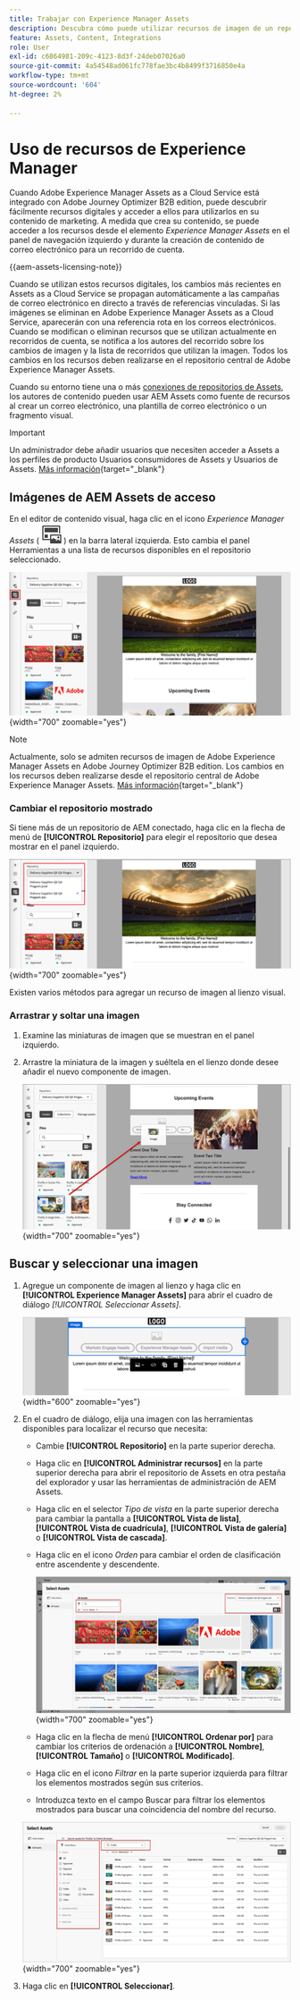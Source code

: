 ```yaml
---
title: Trabajar con Experience Manager Assets
description: Descubra cómo puede utilizar recursos de imagen de un repositorio de AEM Assets conectado al crear contenido en Adobe Journey Optimizer B2B edition.
feature: Assets, Content, Integrations
role: User
exl-id: c6864981-209c-4123-8d3f-24deb07026a0
source-git-commit: 4a54548ad061fc778fae3bc4b8499f3716850e4a
workflow-type: tm+mt
source-wordcount: '604'
ht-degree: 2%

---
```


# Uso de recursos de Experience Manager

Cuando Adobe Experience Manager Assets as a Cloud Service está integrado con Adobe Journey Optimizer B2B edition, puede descubrir fácilmente recursos digitales y acceder a ellos para utilizarlos en su contenido de marketing. A medida que crea su contenido, se puede acceder a los recursos desde el elemento _Experience Manager Assets_ en el panel de navegación izquierdo y durante la creación de contenido de correo electrónico para un recorrido de cuenta.

{{aem-assets-licensing-note}}

Cuando se utilizan estos recursos digitales, los cambios más recientes en Assets as a Cloud Service se propagan automáticamente a las campañas de correo electrónico en directo a través de referencias vinculadas. Si las imágenes se eliminan en Adobe Experience Manager Assets as a Cloud Service, aparecerán con una referencia rota en los correos electrónicos. Cuando se modifican o eliminan recursos que se utilizan actualmente en recorridos de cuenta, se notifica a los autores del recorrido sobre los cambios de imagen y la lista de recorridos que utilizan la imagen. Todos los cambios en los recursos deben realizarse en el repositorio central de Adobe Experience Manager Assets.

Cuando su entorno tiene una o más [conexiones de repositorios de Assets](../admin/configure-aem-repositories.md), los autores de contenido pueden usar AEM Assets como fuente de recursos al crear un correo electrónico, una plantilla de correo electrónico o un fragmento visual.

>[!IMPORTANT]
>
>Un administrador debe añadir usuarios que necesiten acceder a Assets a los perfiles de producto Usuarios consumidores de Assets y Usuarios de Assets. [Más información](https://experienceleague.adobe.com/es/docs/experience-manager-cloud-service/content/security/ims-support#managing-products-and-user-access-in-admin-console){target="_blank"}

## Imágenes de AEM Assets de acceso

En el editor de contenido visual, haga clic en el icono _Experience Manager Assets_ ( ![Experience Manager Assets icon](../../assets/do-not-localize/icon-assets-aem.svg) ) en la barra lateral izquierda. Esto cambia el panel Herramientas a una lista de recursos disponibles en el repositorio seleccionado.

![Haga clic en el icono del selector de Assets para acceder a los recursos de imagen](./assets/content-assets-selector-aem-assets.png){width="700" zoomable="yes"}

>[!NOTE]
>
>Actualmente, solo se admiten recursos de imagen de Adobe Experience Manager Assets en Adobe Journey Optimizer B2B edition. Los cambios en los recursos deben realizarse desde el repositorio central de Adobe Experience Manager Assets. [Más información](https://experienceleague.adobe.com/es/docs/experience-manager-cloud-service/content/assets/manage/manage-digital-assets){target="_blank"}

### Cambiar el repositorio mostrado

Si tiene más de un repositorio de AEM conectado, haga clic en la flecha de menú de **[!UICONTROL Repositorio]** para elegir el repositorio que desea mostrar en el panel izquierdo.

![Elija un repositorio de AEM Assets para acceder a los recursos de imagen](./assets/content-assets-selector-aem-repo.png){width="700" zoomable="yes"}

Existen varios métodos para agregar un recurso de imagen al lienzo visual.

### Arrastrar y soltar una imagen

1. Examine las miniaturas de imagen que se muestran en el panel izquierdo.

1. Arrastre la miniatura de la imagen y suéltela en el lienzo donde desee añadir el nuevo componente de imagen.

   ![Arrastrar y soltar un recurso de imagen](./assets/content-drag-drop-image-aem-assets.png){width="700" zoomable="yes"}

## Buscar y seleccionar una imagen

1. Agregue un componente de imagen al lienzo y haga clic en **[!UICONTROL Experience Manager Assets]** para abrir el cuadro de diálogo _[!UICONTROL Seleccionar Assets]_.

   ![Seleccione un recurso para el componente de imagen](./assets/content-image-component-empty.png){width="600" zoomable="yes"}

1. En el cuadro de diálogo, elija una imagen con las herramientas disponibles para localizar el recurso que necesita:

   * Cambie **[!UICONTROL Repositorio]** en la parte superior derecha.

   * Haga clic en **[!UICONTROL Administrar recursos]** en la parte superior derecha para abrir el repositorio de Assets en otra pestaña del explorador y usar las herramientas de administración de AEM Assets.

   * Haga clic en el selector _Tipo de vista_ en la parte superior derecha para cambiar la pantalla a **[!UICONTROL Vista de lista]**, **[!UICONTROL Vista de cuadrícula]**, **[!UICONTROL Vista de galería]** o **[!UICONTROL Vista de cascada]**.

   * Haga clic en el icono _Orden_ para cambiar el orden de clasificación entre ascendente y descendente.

     ![Use herramientas en el cuadro de diálogo Seleccionar Assets para buscar y seleccionar un recurso de imagen](./assets/content-select-assets-dialog-aem.png){width="700" zoomable="yes"}

   * Haga clic en la flecha de menú **[!UICONTROL Ordenar por]** para cambiar los criterios de ordenación a **[!UICONTROL Nombre]**, **[!UICONTROL Tamaño]** o **[!UICONTROL Modificado]**.

   * Haga clic en el icono _Filtrar_ en la parte superior izquierda para filtrar los elementos mostrados según sus criterios.

   * Introduzca texto en el campo Buscar para filtrar los elementos mostrados para buscar una coincidencia del nombre del recurso.

   ![Use los filtros y el campo de búsqueda para localizar el recurso](./assets/content-select-assets-dialog-aem-filter.png){width="700" zoomable="yes"}

1. Haga clic en **[!UICONTROL Seleccionar]**.
<!-- 

## Upload assets

To import files to Assets as a Cloud Service, you first need to browse or create the folder to be used for storage. You can then import an asset and add it to your email content. After assets are uploaded, you can [use the image assets as you author content](./assets-overview.md#add-assets-to-your-content).

1. While authoring your content in the email designer, drag an image element into the canvas. 

   The properties on the right reflect the image element selection. 

1. Click **[!UICONTROL Import media]** to open the _[!UICONTROL Upload image]_ dialog.

1. If your file system is open to your image file, drag and drop the file on the box in the dialog.

   ![Upload image file to Assets repository](./assets/email-designer-image-upload.png){width="700" zoomable="yes"}

   You can also click the **[!UICONTROL Select a file from your computer]** link and use your file system to locate and select the image file. Click Open and the image file is displayed in the box.

1. Click **[!UICONTROL Import]**.
-->
